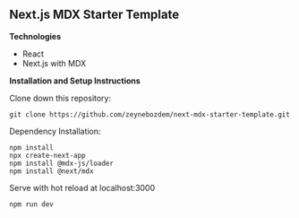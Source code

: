 ## Next.js MDX Starter Template

**Technologies**
- React
- Next.js with MDX

**Installation and Setup Instructions**

Clone down this repository:

    git clone https://github.com/zeynebozdem/next-mdx-starter-template.git

Dependency Installation:  

    npm install
    npx create-next-app
    npm install @mdx-js/loader
    npm install @next/mdx

  

Serve with hot reload at localhost:3000

    npm run dev




